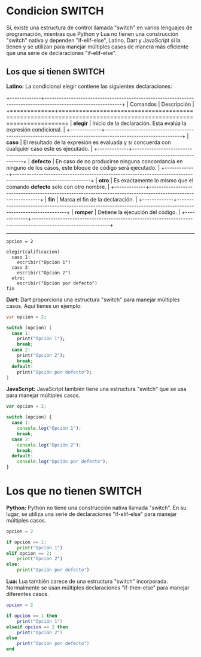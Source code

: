 # Condicion SWITCH

Sí, existe una estructura de control llamada "switch" en varios lenguajes de programación, mientras que Python y Lua no tienen una construcción "switch" nativa y dependen "if-elif-else", Latino, Dart y JavaScript sí la tienen y se utilizan para manejar múltiples casos de manera más eficiente que una serie de declaraciones "if-elif-else".

## Los que si tienen SWITCH

**Latino:**
La condicional elegir contiene las siguientes declaraciones:

+-------------+--------------------------------------------------------------------------------------------------------------+
| Comandos    | Descripción                                                                                                  |
+=============+==============================================================================================================+
| **elegir**  | Inicio de la declaración. Esta evalúa la expresión condicional.                                              |
+-------------+--------------------------------------------------------------------------------------------------------------+
| **caso**    | El resultado de la expresión es evaluada y si concuerda con cualquier caso este es ejecutado.                |
+-------------+--------------------------------------------------------------------------------------------------------------+
| **defecto** | En caso de no producirse ninguna concordancia en ninguno de los casos, este bloque de código será ejecutado. |
+-------------+--------------------------------------------------------------------------------------------------------------+
| **otro**    | Es exactamente lo mismo que el comando **defecto** solo con otro nombre.                                     |
+-------------+--------------------------------------------------------------------------------------------------------------+
| **fin**     | Marca el fin de la declaración.                                                                              |
+-------------+--------------------------------------------------------------------------------------------------------------+
| **romper**  | Detiene la ejecución del código.                                                                             |
+-------------+--------------------------------------------------------------------------------------------------------------+

----

```latino
opcion = 2

elegir(calificacion)
  caso 1:
    escribir("Opción 1")
  caso 2:
    escribir("Opción 2")
  otro:
    escribir("Opción por defecto")
fin
```

**Dart:**
Dart proporciona una estructura "switch" para manejar múltiples casos. Aquí tienes un ejemplo:

```dart
var opcion = 2;

switch (opcion) {
  case 1:
    print("Opción 1");
    break;
  case 2:
    print("Opción 2");
    break;
  default:
    print("Opción por defecto");
}
```

**JavaScript:**
JavaScript también tiene una estructura "switch" que se usa para manejar múltiples casos.

```javascript
var opcion = 2;

switch (opcion) {
  case 1:
    console.log("Opción 1");
    break;
  case 2:
    console.log("Opción 2");
    break;
  default:
    console.log("Opción por defecto");
}
```

# Los que no tienen SWITCH

**Python:**
Python no tiene una construcción nativa llamada "switch". En su lugar, se utiliza una serie de declaraciones "if-elif-else" para manejar múltiples casos.

```python
opcion = 2

if opcion == 1:
    print("Opción 1")
elif opcion == 2:
    print("Opción 2")
else:
    print("Opción por defecto")
```

**Lua:**
Lua también carece de una estructura "switch" incorporada. Normalmente se usan múltiples declaraciones "if-then-else" para manejar diferentes casos.

```lua
opcion = 2

if opcion == 1 then
    print("Opción 1")
elseif opcion == 2 then
    print("Opción 2")
else
    print("Opción por defecto")
end
```

